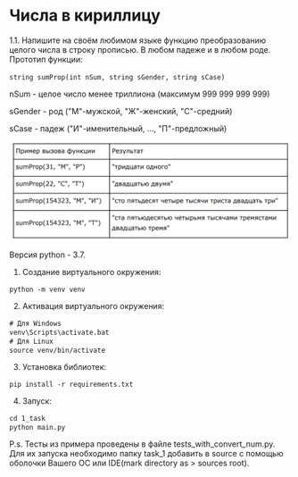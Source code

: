 # Числа в кириллицу
1.1.	Напишите на своём любимом языке функцию преобразованию целого числа в строку прописью.
В любом падеже и в любом роде. Прототип функции:

`string sumProp(int nSum, string sGender, string sCase)`


nSum - целое число менее триллиона (максимум 999 999 999 999)

sGender - род ("М"-мужской, "Ж"-женский, "С"-средний)

sCase - падеж ("И"-именительный, …, "П"-предложный)

![img.png](img.png)

Версия python - 3.7.

1) Создание виртуального окружения:
```
python -m venv venv
```
2) Активация виртуального окружения:
```
# Для Windows
venv\Scripts\activate.bat
# Для Linux
source venv/bin/activate
```

3) Установка библиотек:
```
pip install -r requirements.txt
```

4) Запуск:
```
cd 1_task
python main.py
```

P.s. Тесты из примера проведены в файле tests_with_convert_num.py. Для их запуска необходимо папку task_1 
добавить в source с помощью оболочки Вашего ОС или IDE(mark directory as > sources root).
